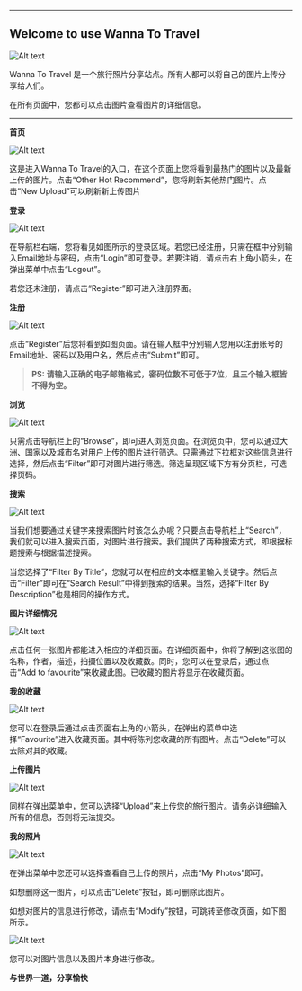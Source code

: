 ﻿----------

Welcome to use Wanna To Travel
----------

![Alt text](./photos/33.jpg)

Wanna To Travel 是一个旅行照片分享站点。所有人都可以将自己的图片上传分享给人们。

在所有页面中，您都可以点击图片查看图片的详细信息。


----------


**首页**

![Alt text](./photos/home1.png)



这是进入Wanna To Travel的入口，在这个页面上您将看到最热门的图片以及最新上传的图片。点击“Other Hot Recommend”，您将刷新其他热门图片。点击“New Upload”可以刷新新上传图片

**登录**

![Alt text](./photos/loginbar.PNG)



在导航栏右端，您将看见如图所示的登录区域。若您已经注册，只需在框中分别输入Email地址与密码，点击“Login”即可登录。若要注销，请点击右上角小箭头，在弹出菜单中点击“Logout”。

若您还未注册，请点击“Register”即可进入注册界面。

**注册**

![Alt text](./photos/register.PNG)



点击“Register”后您将看到如图页面。请在输入框中分别输入您用以注册账号的Email地址、密码以及用户名，然后点击“Submit”即可。

> **PS: 请输入正确的电子邮箱格式，密码位数不可低于7位，且三个输入框皆不得为空。**


**浏览**

![Alt text](./photos/browse.png)



只需点击导航栏上的“Browse”，即可进入浏览页面。在浏览页中，您可以通过大洲、国家以及城市名对用户上传的图片进行筛选。只需通过下拉框对这些信息进行选择，然后点击“Filter”即可对图片进行筛选。筛选呈现区域下方有分页栏，可选择页码。

**搜索**

![Alt text](./photos/search.png)



当我们想要通过关键字来搜索图片时该怎么办呢？只要点击导航栏上“Search”，我们就可以进入搜索页面，对图片进行搜索。我们提供了两种搜索方式，即根据标题搜索与根据描述搜索。

当您选择了“Filter By Title”，您就可以在相应的文本框里输入关键字。然后点击“Filter”即可在“Search Result”中得到搜索的结果。当然，选择“Filter By Description”也是相同的操作方式。

**图片详细情况**

![Alt text](./photos/detail.PNG)



点击任何一张图片都能进入相应的详细页面。在详细页面中，你将了解到这张图的名称，作者，描述，拍摄位置以及收藏数。同时，您可以在登录后，通过点击“Add to favourite”来收藏此图。已收藏的图片将显示在收藏页面。

**我的收藏**

![Alt text](./photos/favourite.PNG)



您可以在登录后通过点击页面右上角的小箭头，在弹出的菜单中选择“Favourite”进入收藏页面。其中将陈列您收藏的所有图片。点击“Delete”可以去除对其的收藏。

**上传图片**

![Alt text](./photos/upload.PNG)



同样在弹出菜单中，您可以选择“Upload”来上传您的旅行图片。请务必详细输入所有的信息，否则将无法提交。

**我的照片**

![Alt text](./photos/myphotos.PNG)



在弹出菜单中您还可以选择查看自己上传的照片，点击“My Photos”即可。

如想删除这一图片，可以点击“Delete”按钮，即可删除此图片。

如想对图片的信息进行修改，请点击“Modify”按钮，可跳转至修改页面，如下图所示。

![Alt text](./photos/modify.PNG)

您可以对图片信息以及图片本身进行修改。


**与世界一道，分享愉快**


